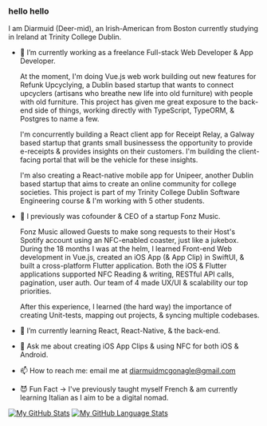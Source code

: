 ### hello hello

I am Diarmuid (Deer-mid), an Irish-American from Boston currently studying in Ireland at Trinity College Dublin. 

- 🔭 I’m currently working as a freelance Full-stack Web Developer & App Developer. 


  At the moment, I'm doing Vue.js web work building out new features for Refunk Upcyclying, a Dublin based startup that wants to connect upcyclers (artisans who breathe new life into old furniture) with people with old furniture. This project has given me great exposure to the back-end side of things, working directly with TypeScript, TypeORM, & Postgres to name a few. 
  
  I'm concurrently building a React client app for Receipt Relay, a Galway based startup that grants small businessess the opportunity to provide e-receipts & provides insights on their customers. I'm building the client-facing portal that will be the vehicle for these insights.
  
  I'm also creating a React-native mobile app for Unipeer, another Dublin based startup that aims to create an online community for college societies. This project is part of my Trinity College Dublin Software Engineering course & I'm working with 5 other students. 

- 🔭 I previously was cofounder & CEO of a startup Fonz Music.


  Fonz Music allowed Guests to make song requests to their Host's Spotify account using an NFC-enabled coaster, just like a jukebox. During the 18 months I was at the helm, I learned Front-end Web development in Vue.js, created an iOS App (& App Clip) in SwiftUI, & built a cross-platform Flutter application. 
Both the iOS & Flutter applications supported NFC Reading & writing, RESTful API calls, pagination, user auth. Our team of 4 made UX/UI & scalability our top priorities. 

  After this experience, I learned (the hard way) the importance of creating Unit-tests, mapping out projects, & syncing multiple codebases. 

- 🌱 I’m currently learning React, React-Native, & the back-end.

- 💬 Ask me about creating iOS App Clips & using NFC for both iOS & Android.

- 📫 How to reach me: email me at diarmuidmcgonagle@gmail.com 

- 😈 Fun Fact -> I've previously taught myself French & am currently learning Italian as I aim to be a digital nomad. 

[![My GitHub Stats](https://github-readme-stats.vercel.app/api/?username=diarmuidmcg&count_private=true&theme=tokyonight&showicons=true)]()
[![My GitHub Language Stats](https://github-readme-stats.vercel.app/api/top-langs/?username=diarmuidmcg&langs_count=5&theme=tokyonight)]()


<!--
**diarmuidmcg/diarmuidmcg** is a ✨ _special_ ✨ repository because its `README.md` (this file) appears on your GitHub profile.

Here are some ideas to get you started:


-->
